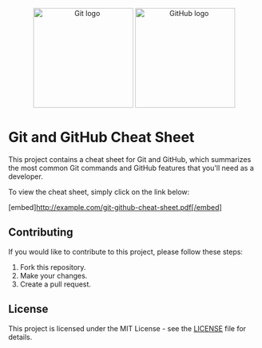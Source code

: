 <p align="center">
  <img src="https://upload.wikimedia.org/wikipedia/commons/thumb/e/e0/Git-logo.svg/1280px-Git-logo.svg.png" alt="Git logo" width="200" height="200">
  <img src="https://upload.wikimedia.org/wikipedia/commons/thumb/9/91/Octicons-mark-github.svg/1280px-Octicons-mark-github.svg.png" alt="GitHub logo" width="200" height="200">
</p>

# Git and GitHub Cheat Sheet

This project contains a cheat sheet for Git and GitHub, which summarizes the most common Git commands and GitHub features that you'll need as a developer.

To view the cheat sheet, simply click on the link below:

[embed]http://example.com/git-github-cheat-sheet.pdf[/embed]

## Contributing

If you would like to contribute to this project, please follow these steps:

1. Fork this repository.
2. Make your changes.
3. Create a pull request.

## License

This project is licensed under the MIT License - see the [LICENSE](LICENSE) file for details.
